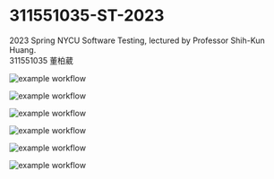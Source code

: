 # 311551035-ST-2023
2023 Spring NYCU Software Testing, lectured by Professor Shih-Kun Huang.  
311551035 董柏葳  

![example workflow](https://github.com/potadooweii/311551035-ST-2023/actions/workflows/Lab0-CI.yml/badge.svg)

![example workflow](https://github.com/potadooweii/311551035-ST-2023/actions/workflows/Lab01-CI.yml/badge.svg)   

![example workflow](https://github.com/potadooweii/311551035-ST-2023/actions/workflows/Lab02-CI.yml/badge.svg)   

![example workflow](https://github.com/potadooweii/311551035-ST-2023/actions/workflows/Lab03-CI.yml/badge.svg)   

![example workflow](https://github.com/potadooweii/311551035-ST-2023/actions/workflows/Lab04-CI.yml/badge.svg)   

![example workflow](https://github.com/potadooweii/311551035-ST-2023/actions/workflows/Lab05-CI.yml/badge.svg)   